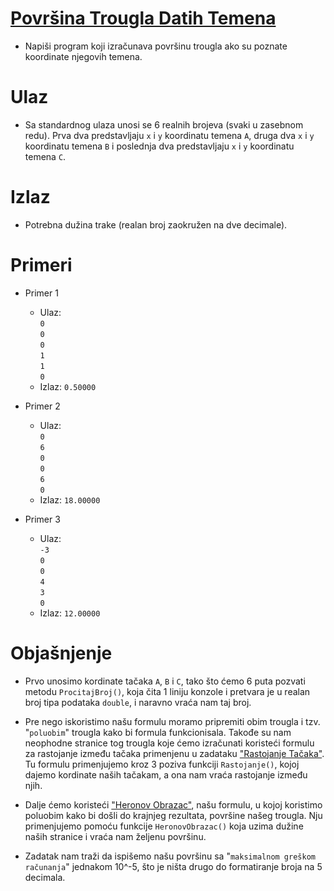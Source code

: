 # [Površina Trougla Datih Temena](https://petlja.org/sr-Latn-RS/biblioteka/r/Zbirka/povrsina_trougla_datih_temena)

- Napiši program koji izračunava površinu trougla ako su poznate koordinate njegovih temena.

# Ulaz

- Sa standardnog ulaza unosi se 6 realnih brojeva (svaki u zasebnom redu). Prva dva predstavljaju `x`
  i `y` koordinatu temena `A`, druga dva `x` i `y` koordinatu temena `B` i poslednja dva predstavljaju `x` i `y` koordinatu temena `C`.

# Izlaz

- Potrebna dužina trake (realan broj zaokružen na dve decimale).

# Primeri

- Primer 1

  - Ulaz:
    <br> `0`
    <br> `0`
    <br> `0`
    <br> `1`
    <br> `1`
    <br> `0`
  - Izlaz: `0.50000`

- Primer 2

  - Ulaz:
    <br> `0`
    <br> `6`
    <br> `0`
    <br> `0`
    <br> `6`
    <br> `0`
  - Izlaz: `18.00000`

- Primer 3

  - Ulaz:
    <br> `-3`
    <br> `0`
    <br> `0`
    <br> `4`
    <br> `3`
    <br> `0`
  - Izlaz: `12.00000`

# Objašnjenje

- Prvo unosimo kordinate tačaka `A`, `B` i `C`, tako što ćemo 6 puta pozvati metodu `ProcitajBroj()`, koja čita 1 liniju konzole i pretvara je u realan broj tipa podataka `double`, i naravno vraća nam taj broj.

- Pre nego iskoristimo našu formulu moramo pripremiti obim trougla i tzv. "`poluobim`" trougla kako bi formula funkcionisala. Takođe su nam neophodne stranice tog trougla koje ćemo izračunati koristeći formulu za rastojanje između tačaka primenjenu u zadataku ["Rastojanje Tačaka"](https://github.com/p4lm4d3v/petlja/tree/main/csharp/rastojanje-tacaka). Tu formulu primenjujemo kroz 3 poziva funkciji `Rastojanje()`, kojoj dajemo kordinate naših tačakam, a ona nam vraća rastojanje između njih.

- Dalje ćemo koristeći ["Heronov Obrazac"](https://sh.wikipedia.org/wiki/Heronova_formula), našu formulu, u kojoj koristimo poluobim kako bi došli do krajnjeg rezultata, površine našeg trougla. Nju primenjujemo pomoću funkcije `HeronovObrazac()` koja uzima dužine naših stranice i vraća nam željenu površinu.

- Zadatak nam traži da ispišemo našu površinu sa "`maksimalnom greškom računanja`" jednakom 10^-5, što je ništa drugo do formatiranje broja na 5 decimala.
